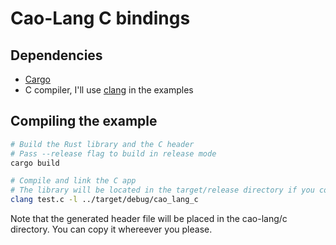 # Cao-Lang C bindings

## Dependencies

-   [Cargo](https://doc.rust-lang.org/cargo/getting-started/installation.html)
-   C compiler, I'll use [clang](https://clang.llvm.org/) in the examples

## Compiling the example

```sh
# Build the Rust library and the C header
# Pass --release flag to build in release mode
cargo build

# Compile and link the C app
# The library will be located in the target/release directory if you compiled with --release
clang test.c -l ../target/debug/cao_lang_c
```

Note that the generated header file will be placed in the cao-lang/c directory. You can copy it whereever you please.
